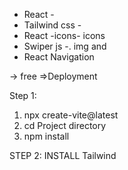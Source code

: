 <!--  ctrl + l==> terminal section  -->

- React -
- Tailwind css -
- React -icons- icons
- Swiper js -. img and
- React Navigation

-> free =>Deployment

Step 1:

1. npx create-vite@latest
2. cd Project directory
3. npm install

STEP 2: INSTALL Tailwind
